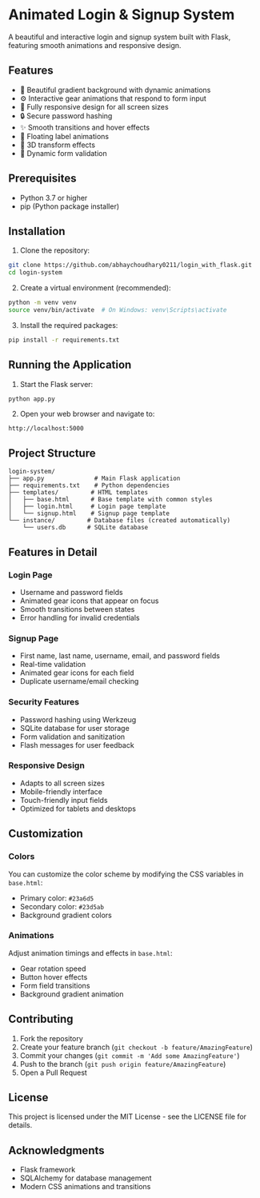# Animated Login & Signup System

A beautiful and interactive login and signup system built with Flask, featuring smooth animations and responsive design.

## Features

- 🎨 Beautiful gradient background with dynamic animations
- ⚙️ Interactive gear animations that respond to form input
- 📱 Fully responsive design for all screen sizes
- 🔒 Secure password hashing
- ✨ Smooth transitions and hover effects
- 🎯 Floating label animations
- 💫 3D transform effects
- 🔄 Dynamic form validation

## Prerequisites

- Python 3.7 or higher
- pip (Python package installer)

## Installation

1. Clone the repository:
```bash
git clone https://github.com/abhaychoudhary0211/login_with_flask.git
cd login-system
```

2. Create a virtual environment (recommended):
```bash
python -m venv venv
source venv/bin/activate  # On Windows: venv\Scripts\activate
```

3. Install the required packages:
```bash
pip install -r requirements.txt
```

## Running the Application

1. Start the Flask server:
```bash
python app.py
```

2. Open your web browser and navigate to:
```
http://localhost:5000
```

## Project Structure

```
login-system/
├── app.py              # Main Flask application
├── requirements.txt    # Python dependencies
├── templates/         # HTML templates
│   ├── base.html      # Base template with common styles
│   ├── login.html     # Login page template
│   └── signup.html    # Signup page template
└── instance/         # Database files (created automatically)
    └── users.db      # SQLite database
```

## Features in Detail

### Login Page
- Username and password fields
- Animated gear icons that appear on focus
- Smooth transitions between states
- Error handling for invalid credentials

### Signup Page
- First name, last name, username, email, and password fields
- Real-time validation
- Animated gear icons for each field
- Duplicate username/email checking

### Security Features
- Password hashing using Werkzeug
- SQLite database for user storage
- Form validation and sanitization
- Flash messages for user feedback

### Responsive Design
- Adapts to all screen sizes
- Mobile-friendly interface
- Touch-friendly input fields
- Optimized for tablets and desktops

## Customization

### Colors
You can customize the color scheme by modifying the CSS variables in `base.html`:
- Primary color: `#23a6d5`
- Secondary color: `#23d5ab`
- Background gradient colors

### Animations
Adjust animation timings and effects in `base.html`:
- Gear rotation speed
- Button hover effects
- Form field transitions
- Background gradient animation

## Contributing

1. Fork the repository
2. Create your feature branch (`git checkout -b feature/AmazingFeature`)
3. Commit your changes (`git commit -m 'Add some AmazingFeature'`)
4. Push to the branch (`git push origin feature/AmazingFeature`)
5. Open a Pull Request

## License

This project is licensed under the MIT License - see the LICENSE file for details.

## Acknowledgments

- Flask framework
- SQLAlchemy for database management
- Modern CSS animations and transitions 
